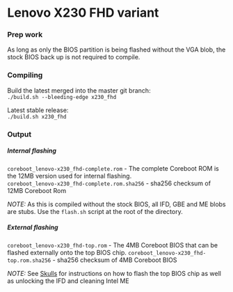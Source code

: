# Lenovo X230 FHD variant

### Prep work
As long as only the BIOS partition is being flashed without the VGA blob, the stock BIOS
 back up is not required to compile.

### Compiling
Build the latest merged into the master git branch:  
`./build.sh --bleeding-edge x230_fhd`

Latest stable release:  
 `./build.sh x230_fhd`

### Output
 ##### Internal flashing
`coreboot_lenovo-x230_fhd-complete.rom` - The complete Coreboot ROM is the 12MB version used for internal flashing.   
`coreboot_lenovo-x230_fhd-complete.rom.sha256` - sha256 checksum of 12MB Coreboot Rom

*NOTE:* As this is compiled without the stock BIOS, all IFD, GBE and ME blobs are stubs.  Use the `flash.sh` script at the root of the directory.


##### External flashing
`coreboot_lenovo-x230_fhd-top.rom` - The 4MB Coreboot BIOS that can be flashed externally onto the top BIOS chip.
`coreboot_lenovo-x230_fhd-top.rom.sha256` - sha256 checksum of 4MB Coreboot BIOS

*NOTE:* See [Skulls](https://github.com/merge/skulls/tree/master/x230) for instructions on how to flash the top BIOS chip as well as unlocking the IFD and cleaning Intel ME
